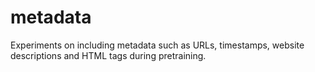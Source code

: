# metadata
Experiments on including metadata such as URLs, timestamps, website descriptions and HTML tags during pretraining.
